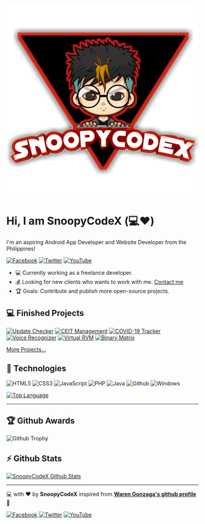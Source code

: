 ![SnoopyCodeX](https://raw.githubusercontent.com/SnoopyCodeX/SnoopyCodeX/master/res/img/profile.png)

# Hi, I am SnoopyCodeX (:computer::heart:)

I'm an aspiring Android App Developer and Website Developer from the Philippines!

[![Facebook](https://img.shields.io/badge/facebook-%231877F2.svg?&style=for-the-badge&logo=facebook&logoColor=white)](https://facebook.com/SnoopyCodeX) 
[![Twitter](https://img.shields.io/badge/twitter-%231DA1F2.svg?&style=for-the-badge&logo=twitter&logoColor=white)](https://twitter.com/SnoopyCodeX) 
[![YouTube](https://img.shields.io/badge/youtube-%23FF0000.svg?&style=for-the-badge&logo=youtube&logoColor=white)](https://www.youtube.com/channel/UCC65iAfGIHvMCi1vV-I8OSQ)

- :computer: Currently working as a freelance developer.
- :moneybag: Looking for new clients who wants to work with me. [Contact me](mailto:johnroy062102calimlim@gmail.com)
- :trophy: Goals: Contribute and publish more open-source projects.

## :computer: Finished Projects

[![Update Checker](https://github-readme-stats-sepia-rho.vercel.app/api/pin/?username=SnoopyCodeX&repo=jsonupdatecheckerandroid)](https://github.com/SnoopyCodeX/jsonupdatecheckerandroid)
[![CEIT Management](https://github-readme-stats-sepia-rho.vercel.app/api/pin/?username=SnoopyCodeX&repo=ceit-management)](https://github.com/SnoopyCodeX/ceit-management)
[![COVID-19 Tracker](https://github-readme-stats-sepia-rho.vercel.app/api/pin/?username=SnoopyCodeX&repo=covid19tracker)](https://github.com/SnoopyCodeX/covid19tracker)
[![Voice Recognizer](https://github-readme-stats-sepia-rho.vercel.app/api/pin/?username=SnoopyCodeX&repo=voice-recognizer)](https://github.com/SnoopyCodeX/voice-recognizer)
[![Virtual RVM](https://github-readme-stats-sepia-rho.vercel.app/api/pin/?username=SnoopyCodeX&repo=virtualrvm)](https://github.com/SnoopyCodeX/virtualrvm)
[![Binary Matrix](https://github-readme-stats-sepia-rho.vercel.app/api/pin/?username=SnoopyCodeX&repo=binarymatrixandroid)](https://github.com/SnoopyCodeX/binarymatrixandroid)

[More Projects...](https://github.com/SnoopyCodeX/?tab=repositories)

## :wrench: Technologies

![HTML5](https://img.icons8.com/color/30/html-5.png)
![CSS3](https://img.icons8.com/color/30/css3.png)
![JavaScript](https://img.icons8.com/color/30/javascript.png)
![PHP](https://img.icons8.com/color/30/php.png)
![Java](https://img.icons8.com/color/30/java.png)
![Github](https://img.icons8.com/material-outlined/30/github.png)
![Windows](https://img.icons8.com/color/30/windows-10.png)

[![Top Language](https://github-readme-stats-sepia-rho.vercel.app/api/top-langs?username=SnoopyCodeX&layout=compact)](https://github.com/SnoopyCodeX/github-readme-stats)

---

## :trophy: Github Awards

![Github Trophy](https://github-profile-trophy.vercel.app/?username=SnoopyCodeX)

## :zap: Github Stats

[![SnoopyCodeX Github Stats](https://github-readme-stats-sepia-rho.vercel.app/api?username=SnoopyCodeX&show_icons=true&count_private=true)](https://github.com/SnoopyCodeX/github-readme-stats)

---

:computer: with :heart: by **SnoopyCodeX** inspired from **[Waren Gonzaga's github profile](https://github.com/warengonzaga)** :muscle:

[![Facebook](https://img.shields.io/badge/facebook-%231877F2.svg?&style=for-the-badge&logo=facebook&logoColor=white)](https://facebook.com/SnoopyCodeX) [![Twitter](https://img.shields.io/badge/twitter-%231DA1F2.svg?&style=for-the-badge&logo=twitter&logoColor=white)](https://twitter.com/SnoopyCodeX) [![YouTube](https://img.shields.io/badge/youtube-%23FF0000.svg?&style=for-the-badge&logo=youtube&logoColor=white)](https://www.youtube.com/channel/UCC65iAfGIHvMCi1vV-I8OSQ)

